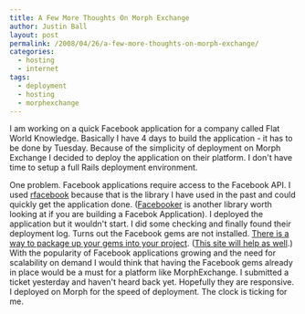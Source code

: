 ```yaml
---
title: A Few More Thoughts On Morph Exchange
author: Justin Ball
layout: post
permalink: /2008/04/26/a-few-more-thoughts-on-morph-exchange/
categories:
  - hosting
  - internet
tags:
  - deployment
  - hosting
  - morphexchange
---
```


I am working on a quick Facebook application for a company called Flat World Knowledge. Basically I have 4 days to build the application - it has to be done by Tuesday.
Because of the simplicity of deployment on Morph Exchange I decided to deploy the application on their platform. I don't have time to setup a full Rails deployment environment.

One problem. Facebook applications require access to the Facebook API. I used [rfacebook][1] because that is the library I have used in the past and could quickly get the application done.
([Facebooker][2] is another library worth looking at if you are building a Facebok Application). I deployed the application but it wouldn't start. I did some checking and finally found their deployment log.
Turns out the Facebook gems are not installed. [There is a way to package up your gems into your project][3]. ([This site will help as well][4].)
With the popularity of Facebook applications growing and the need for scalability on demand I would think that having the Facebook gems already in place would be a must for a platform like MorphExchange.
I submitted a ticket yesterday and haven't heard back yet. Hopefully they are responsive. I deployed on Morph for the speed of deployment. The clock is ticking for me.

 [1]: http://rfacebook.rubyforge.org/
 [2]: http://facebooker.rubyforge.org/
 [3]: http://errtheblog.com/posts/50-vendor-everything
 [4]: http://gemsonrails.rubyforge.org/